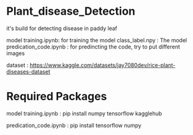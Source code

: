 # Plant_disease_Detection

it's build for detecting disease in paddy leaf

model training.ipynb: for training the model
class_label.npy : The model
predication_code.ipynb : for predincting the code, try to put different images

dataset : 
https://www.kaggle.com/datasets/jay7080dev/rice-plant-diseases-dataset

# Required Packages
model training.ipynb : 
pip install numpy tensorflow kagglehub

predication_code.ipynb :
pip install tensorflow numpy
